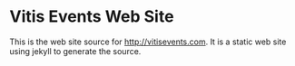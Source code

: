 # Vitis Events Web Site
This is the web site source for http://vitisevents.com. It is a static web site using jekyll to generate the source. 